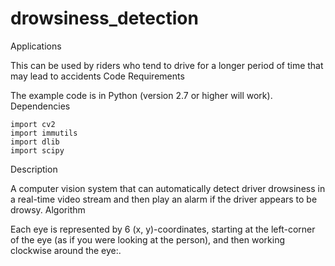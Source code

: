 # drowsiness_detection
Applications

This can be used by riders who tend to drive for a longer period of time that may lead to accidents
Code Requirements

The example code is in Python (version 2.7 or higher will work).
Dependencies

    import cv2
    import immutils
    import dlib
    import scipy

Description

A computer vision system that can automatically detect driver drowsiness in a real-time video stream and then play an alarm if the driver appears to be drowsy.
Algorithm

Each eye is represented by 6 (x, y)-coordinates, starting at the left-corner of the eye (as if you were looking at the person), and then working clockwise around the eye:.

